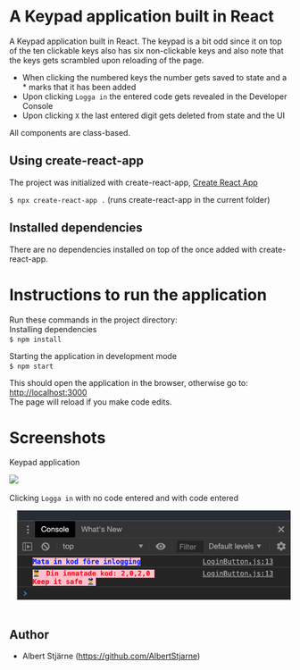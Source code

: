 # A Keypad application built in React

A Keypad application built in React. The keypad is a bit odd since it on top of the ten clickable keys also has six non-clickable keys and also note that the keys gets scrambled upon reloading of the page.

- When clicking the numbered keys the number gets saved to state and a \* marks that it has been added
- Upon clicking `Logga in` the entered code gets revealed in the Developer Console
- Upon clicking `X` the last entered digit gets deleted from state and the UI

All components are class-based.

## Using create-react-app

The project was initialized with create-react-app, [Create React App](https://github.com/facebook/create-react-app)

`$ npx create-react-app .` (runs create-react-app in the current folder)

## Installed dependencies

There are no dependencies installed on top of the once added with create-react-app.

# Instructions to run the application

Run these commands in the project directory:<br>
Installing dependencies<br>
`$ npm install`

Starting the application in development mode<br>
`$ npm start`

This should open the application in the browser, otherwise go to:<br>
[http://localhost:3000](http://localhost:3000)<br>
The page will reload if you make code edits.

# Screenshots

Keypad application

<img src="xyz.png" width=650>

Clicking `Logga in` with no code entered and with code entered

<img src="logga_in.png" width=600>
<br>
<br>

## Author

- Albert Stjärne (https://github.com/AlbertStjarne)
